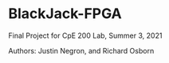 # BlackJack-FPGA

Final Project for CpE 200 Lab, Summer 3, 2021

Authors: Justin Negron, and Richard Osborn
